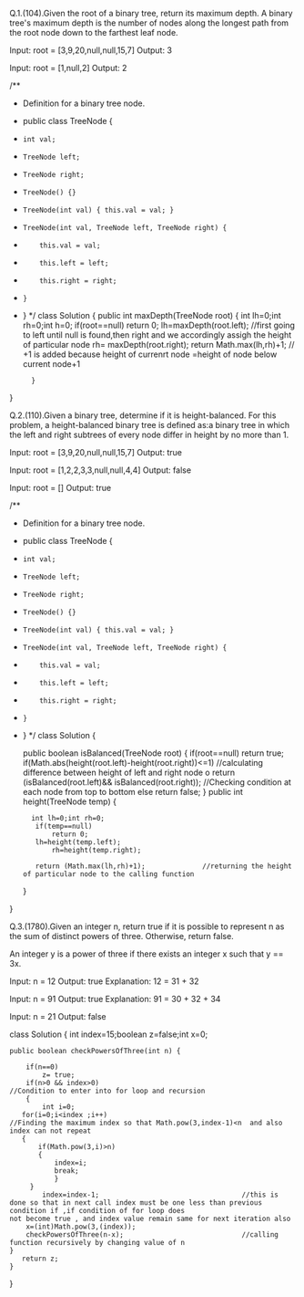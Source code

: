 Q.1.(104).Given the root of a binary tree, return its maximum depth.
A binary tree's maximum depth is the number of nodes along the longest path from the root node down to the farthest leaf node.

Input: root = [3,9,20,null,null,15,7]
Output: 3

Input: root = [1,null,2]
Output: 2

/**
 * Definition for a binary tree node.
 * public class TreeNode {
 *     int val;
 *     TreeNode left;
 *     TreeNode right;
 *     TreeNode() {}
 *     TreeNode(int val) { this.val = val; }
 *     TreeNode(int val, TreeNode left, TreeNode right) {
 *         this.val = val;
 *         this.left = left;
 *         this.right = right;
 *     }
 * }
 */
class Solution {
    public int maxDepth(TreeNode root) {
        int lh=0;int rh=0;int h=0;
        if(root==null)
            return 0;
       lh=maxDepth(root.left);                        //first going to left until null is found,then right and we accordingly assigh the height of particular node
         rh=  maxDepth(root.right);
           return Math.max(lh,rh)+1;                  // +1 is added because height of currenrt node =height of node below current node+1
        
         }
}


Q.2.(110).Given a binary tree, determine if it is height-balanced.
For this problem, a height-balanced binary tree is defined as:a binary tree in which the left and right subtrees of every node differ in height by no more than 1.

Input: root = [3,9,20,null,null,15,7]
Output: true

Input: root = [1,2,2,3,3,null,null,4,4]
Output: false

Input: root = []
Output: true
 
 /**
 * Definition for a binary tree node.
 * public class TreeNode {
 *     int val;
 *     TreeNode left;
 *     TreeNode right;
 *     TreeNode() {}
 *     TreeNode(int val) { this.val = val; }
 *     TreeNode(int val, TreeNode left, TreeNode right) {
 *         this.val = val;
 *         this.left = left;
 *         this.right = right;
 *     }
 * }
 */
class Solution {
                
    public boolean isBalanced(TreeNode root) {
       if(root==null)
           return true;
        if(Math.abs(height(root.left)-height(root.right))<=1)             //calculating difference between height of left and right node o
            return (isBalanced(root.left)&& isBalanced(root.right));      //Checking condition at each node from top to bottom
        else
            return false;
    }
      public int height(TreeNode temp)
      {
          
         int lh=0;int rh=0;
          if(temp==null)
              return 0;
          lh=height(temp.left);
              rh=height(temp.right);
         
          return (Math.max(lh,rh)+1);              //returning the height of particular node to the calling function
      }
        
}

Q.3.(1780).Given an integer n, return true if it is possible to represent n as the sum of distinct powers of three. Otherwise, return false.

An integer y is a power of three if there exists an integer x such that y == 3x.

 Input: n = 12
Output: true
Explanation: 12 = 31 + 32

Input: n = 91
Output: true
Explanation: 91 = 30 + 32 + 34

Input: n = 21
Output: false

class Solution { 
    int index=15;boolean z=false;int x=0;
    
    public boolean checkPowersOfThree(int n) {
      
        if(n==0)
            z= true;
        if(n>0 && index>0)                                       //Condition to enter into for loop and recursion
        {
            int i=0;
       for(i=0;i<index ;i++)                                       //Finding the maximum index so that Math.pow(3,index-1)<n  and also index can not repeat
       {
           if(Math.pow(3,i)>n)
           {
               index=i;
               break;
               }
         }
            index=index-1;                                   //this is done so that in next call index must be one less than previous condition if ,if condition of for loop does                                                                  not become true , and index value remain same for next iteration also
        x=(int)Math.pow(3,(index));
        checkPowersOfThree(n-x);                             //calling function recursively by changing value of n
    } 
       return z;
    }
}
